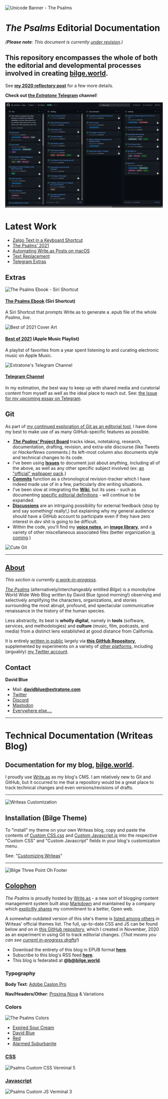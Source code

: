 ![Unicode Banner - The Psalms](https://i.snap.as/5fdq4LxC.png)

# *The Psalms* Editorial Documentation

*(**Please note**: This document is currently [under revision](https://github.com/extratone/bilge/issues/98).)*

## This repository encompasses the whole of both the editorial and developmental processes involved in creating [bilge.world](https://bilge.world).

See [**my 2020 reflectory post**](https://bilge.world/2020) for a few more details.

**Check out [the *Extratone* Telegram](https://t.me/extratone) channel**!

![Psalms Project Board](https://github.com/extratone/bilge/raw/main/images/Project%20Board.png)

# Latest Work
<!-- BLOG-POST-LIST:START -->
- [Zalgo Text in a Keyboard Shortcut](https://bilge.world/drafts-zalgo-action?pk_campaign=rss-feed)
- [The Psalms’ 2021](https://bilge.world/2021?pk_campaign=rss-feed)
- [Automating Write.as Posts on macOS](https://bilge.world/automating-writeas-posts?pk_campaign=rss-feed)
- [Text Replacement](https://bilge.world/text-replacement?pk_campaign=rss-feed)
- [Telegram Extras](https://bilge.world/telegram-extras?pk_campaign=rss-feed)
<!-- BLOG-POST-LIST:END -->


## Extras

![The Psalms Ebook - Siri Shortcut](https://user-images.githubusercontent.com/43663476/144744764-99fe9020-8ac2-4637-b3a5-856cbd2d4de6.png)

#### [The Psalms Ebook](https://www.icloud.com/shortcuts/eff33d5e122449deb190c70992022c97) (Siri Shortcut)
A Siri Shortcut that prompts Write.as to generate a .epub file of the whole *Psalms*, *live*. 

![Best of 2021 Cover Art](https://user-images.githubusercontent.com/43663476/144007296-8d74db20-4af6-4ac9-8e8f-75b79347b72f.png)

#### [Best of 2021](https://bit.ly/db2021am) (Apple Music Playlist)
A playlist of favorites from a year spent listening to and curating electronic music on Apple Music.

![Extratone's Telegram Channel](https://user-images.githubusercontent.com/43663476/144744910-b11b6429-42cd-49c4-84bc-66920d2cd723.png)

#### [Telegram Channel](https://t.me/s/extratone)
In my estimation, *the* best way to keep up with shared media and curatorial content from myself as well as the ideal place to reach out. See: [the Issue for my upcoming essay on Telegram](https://github.com/extratone/bilge/issues/228).

## Git

As part of [my continued exploration of Git as an editorial tool](https://github.com/extratone/bilge/discussions/86), I have done my best to make use of as many GitHub-specific features as possible.

* [***The Psalms'* Project Board**](https://github.com/extratone/bilge/projects/1) tracks ideas, notetaking, research, documentation, drafting, revision, and extra-site discourse (like Tweets or *HackerNews* comments.) Its left-most column also documents style and technical changes to its code.
* I've been using [**Issues**](https://github.com/extratone/bilge/issues) to document just about anything, including all of the above, as well as any other specific subject involved (ex: [an "official" wallpaper pack](https://github.com/extratone/bilge/issues/97).)
* [**Commits**](https://github.com/extratone/bilge/commits/main) function as a chronological revision-tracker which I have indeed made use of in a few, particularly dire writing situations.
* I've been slow at integrating the [**Wiki**](https://github.com/extratone/bilge/wiki), but its uses - such as documenting [specific editorial definitions](https://github.com/extratone/bilge/wiki/%22Undercovered%22) - will continue to be expanded.
* [**Discussions**](https://github.com/extratone/bilge/discussions) are an intriguing possibility for external feedback (stop by and say something! really!,) but explaining why my general audience should have a GitHub account to participate even if they have zero interest in *dev* shit is going to be difficult.
* Within the code, you'll find my [**voice notes**](https://github.com/extratone/bilge/tree/main/audio/Voice%20Notes), an [**image library**](https://github.com/extratone/bilge/tree/main/images), and a variety of other miscellaneous associated files (better organization [is coming](https://github.com/extratone/bilge/milestone/1).)

![Cute Git](https://user-images.githubusercontent.com/43663476/117531764-d6064100-afa9-11eb-9e09-783e189abe8e.gif)

***

## [About](https://bilge.world/about)

*This section is currently [a work-in-progress](https://github.com/extratone/bilge/issues/96).*

[*The Psalms*](https://bilge.world) (alternatively/interchangeably entitled *Bilge*) is a monobyline World Wide Web Blog written by David Blue (good morning!) observing and selectively amplifying the characters, organizations, and stories surrounding the most abrupt, profound, and spectacular communicative renaissance in the history of the human species. 

Less abstractly, its beat is **wholly digital**, namely in **tools** (software, services, and methodologies) and **culture** (music, film, podcasts, and media) from a distinct lens established at good distance from California.

It is entirely [written in public](https://tomcritchlow.com/2020/07/23/thinking-in-public/) largely via [**this GitHub Repository**](https://github.com/extratone/bilge), supplemented by experiments on a variety of [other platforms](https://www.notion.so/rotund/9fdc8e9610b34b8f991ebc148b760055?v=c170b58650c04fbdb7adc551a73d16a7), including (arguably) [my Twitter account](https://twitter.com/NeoYokel).

## Contact

**David Blue**

* Mail: [**davidblue@extratone.com**](mailto:davidblue@extratone.com)
* [Twitter](https://twitter.com/NeoYokel)
* [Discord](https://bit.ly/extratone)
* [Mastodon](https://mastodon.social/@DavidBlue)
* [ Everywhere else....](https://davidblue.wtf)

***

# Technical Documentation (Writeas Blog)

## Documentation for my blog, [bilge.world](https://bilge.world).

I proudly use [Write.as](https://write.as) as my blog's CMS. I am relatively new to Git and GitHub, but it occurred to me that a repository would be a great place to track technical changes and even versions/revisions of drafts.

***

![Writeas Customization](https://i.snap.as/xpwZqmy4.png)

##  Installation (Bilge Theme)

To "install" my theme on your own Writeas blog, copy and paste the contents of [Custom CSS.css](https://github.com/extratone/bilge/blob/main/Custom%20CSS.css) and [Custom Javascript.js](https://github.com/extratone/bilge/blob/main/Custom%20Javascript.js) into the respective "Custom CSS" and "Custom Javascript" fields in your blog's customization menu. 

See: "[Customizing Writeas](https://guides.write.as/customizing/)"

***

![Bilge Three Point Oh Footer](https://i.snap.as/B3D5JvZ4.png)

## [Colophon](https://bilge.world/colophon)

*The Psalms* is proudly hosted by [Write.as](http://write.as/about) - a new sort of blogging content management system built atop [Markdown](https://daringfireball.net/projects/markdown/) and maintained by a company which [explicitly shares](https://write.as/principles) my commitment to a better, Open web. 

A somewhat-outdated version of this site's theme is [listed among others](https://write.as/themes/bilge) in Writeas' official themes list. The full, up-to-date CSS and JS can be found below and on in [this GitHub repository](https://github.com/extratone/bilge), which I created in November, 2020 as an experiment in using Git to track editorial changes. (*That means you can see [current in-progress drafts](https://github.com/extratone/bilge/tree/main/Drafts)!*)

- Download the entirety of this blog in EPUB format **[here](http://bilge.world/.epub)**.
- Subscribe to this blog's RSS feed **[here](https://bilge.world/feed/)**.
- This blog is federated at **@b@bilge.world**.

### Typography

**Body Text**: [Adobe Caslon Pro](https://fonts.adobe.com/fonts/adobe-caslon)

**Nav/Headers/Other**: [Proxima Nova](https://fonts.adobe.com/fonts/proxima-nova) & Variations

### Colors

![The Psalms Colors](https://i.snap.as/yREEslm5.png)

* [Expired Sour Cream](https://colornames.org/color/fff4e6) 
* [David Blue](https://colornames.org/color/00006b) 
* [Red](https://colornames.org/color/ff0000)
* [Alarmed Suburbanite](https://colornames.org/color/f43f32)

### [CSS](https://github.com/extratone/bilge/blob/main/Custom%20CSS.css)

![Psalms Custom CSS Verminal 5](https://user-images.githubusercontent.com/43663476/146706508-2b156f79-e6b6-4e9f-94d0-327d1f6c8c05.png)

### [Javascript](https://github.com/extratone/bilge/blob/main/Custom%20Javascript.js)

![Psalms Custom JS Verminal 3](https://user-images.githubusercontent.com/43663476/146706601-2d1eba11-5d49-41e0-82df-76b9587d52fc.png)